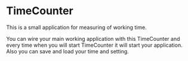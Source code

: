 # TimeCounter

This is a small application for measuring of working time. 

You can wire your main working application with this TimeCounter and every time when you will start TimeCounter it will start your application. Also you can save and load your time and setting.
